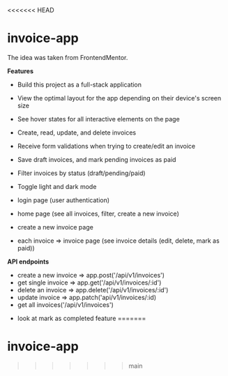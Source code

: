 <<<<<<< HEAD
# invoice-app

The idea was taken from FrontendMentor.

**Features**

- Build this project as a full-stack application
- View the optimal layout for the app depending on their device's screen size
- See hover states for all interactive elements on the page
- Create, read, update, and delete invoices
- Receive form validations when trying to create/edit an invoice
- Save draft invoices, and mark pending invoices as paid
- Filter invoices by status (draft/pending/paid)
- Toggle light and dark mode

- login page (user authentication)
- home page (see all invoices, filter, create a new invoice)
- create a new invoice page
- each invoice => invoice page (see invoice details (edit, delete, mark as paid))

**API endpoints**

- create a new invoice => app.post('/api/v1/invoices')
- get single invoice => app.get('/api/v1/invoices/:id')
- delete an invoice => app.delete('/api/v1/invoices/:id')
- update invoice => app.patch('api/v1/invoices/:id)
- get all invoices('/api/v1/invoices')

* look at mark as completed feature
=======
# invoice-app
>>>>>>> main
